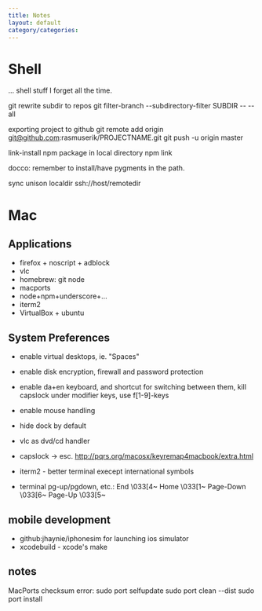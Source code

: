 ```yaml
---
title: Notes 
layout: default
category/categories: 
---
```



# Shell
... shell stuff I forget all the time.


git rewrite subdir to repos
    git filter-branch --subdirectory-filter SUBDIR -- --all


exporting project to github
    git remote add origin git@github.com:rasmuserik/PROJECTNAME.git
    git push -u origin master
          
link-install npm package in local directory
    npm link

docco: remember to install/have pygments in the path. 

sync
    unison localdir ssh://host/remotedir

# Mac

## Applications 

- firefox + noscript + adblock
- vlc
- homebrew: git node
- macports
- node+npm+underscore+...
- iterm2
- VirtualBox + ubuntu

## System Preferences

- enable virtual desktops, ie. "Spaces" 
- enable disk encryption, firewall and password protection
- enable da+en keyboard, and shortcut for switching between them, kill capslock under modifier keys, use f[1-9]-keys
- enable mouse handling
- hide dock by default
- vlc as dvd/cd handler

- capslock -> esc. http://pqrs.org/macosx/keyremap4macbook/extra.html
- iterm2 - better terminal execept international symbols
- terminal pg-up/pgdown, etc.: End \033[4~ Home \033[1~ Page-Down \033[6~ Page-Up \033[5~

## mobile development

- github:jhaynie/iphonesim for launching ios simulator
- xcodebuild - xcode's make

## notes

MacPorts checksum error:
    sudo port selfupdate
    sudo port clean --dist <portname>
    sudo port install <portname>
